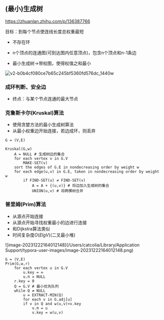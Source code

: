 ## (最小)生成树

https://zhuanlan.zhihu.com/p/136387766

目标：到每个节点使连线长度总权重最短

- 不存在环

- n个顶点的连通图(可到达图内任意顶点)，包含n个顶点和n-1条边

- 最小生成树->带权图，使得权值之和最小

![v2-b0b4cf080ce7b65c245bf5360fd576dc_1440w](/Users/catcolia/Desktop/ChenZihan/Codes/CS101-Fundamental-Zone/Algorithm/pics/v2-b0b4cf080ce7b65c245bf5360fd576dc_1440w.webp)

### 成环判断、安全边

- 终点：与某个节点连通的最大节点

### 克鲁斯卡尔(Kruskal)算法

- 使用贪婪方法的最小生成树算法
- 从最小权重边开始连接，若边成环，则丢弃

```pseudocode
G = (V,E)

Kruskal(G,w)
	A = NULL # 生成树边的集合
	for each vertex v in G.V
		MAKE-SET(v)
	sort the edges of G.E in nondecreasing order by weight w
	for each edge(u,v) in G.E, taken in nondecreasing order by weight w
		if FIND-SET(u) ≠ FIND-SET(v)
			A = A + {(u,v)} # 将边加入生成树的集合
			UNION(u,v) # 将两棵树合并
```

### 普里姆(Prim)算法

- 从源点开始连接
- 从源点开始寻找权重最小的边进行连接
- 和Dijkstra算法类似
- 时间复杂度$O(ElgV)$(二叉最小堆)

![image-20231222164012148](/Users/catcolia/Library/Application Support/typora-user-images/image-20231222164012148.png)

```pseudocode
G = (V,E)
Prim(G,w,r)
	for each vertex u in G.V
		u.key = ∞
		u.π = NULL
	r.key = 0
	Q = G.V # 最小优先队列
	while Q ≠ NULL
		u = EXTRACT-MIN(Q)
		for each v in G.adj[u]
    	if v in Q and w(u,v)<v.key
    		v.π = u
    		v.key = w(u,v)
```
